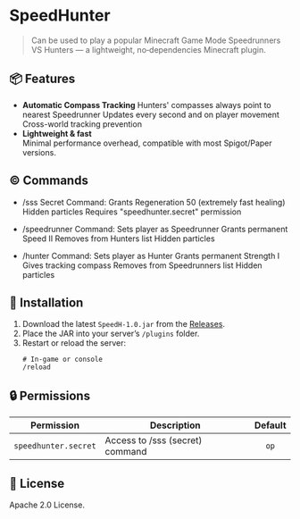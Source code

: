 # SpeedHunter
> Can be used to play a popular Minecraft Game Mode Speedrunners VS Hunters — a lightweight, no‑dependencies Minecraft plugin.

## 📦 Features
 - **Automatic Compass Tracking**
  Hunters' compasses always point to nearest Speedrunner
  Updates every second and on player movement
  Cross-world tracking prevention
 - **Lightweight & fast**  
  Minimal performance overhead, compatible with most Spigot/Paper versions. 

## ©️ Commands
 - /sss Secret Command:
  Grants Regeneration 50 (extremely fast healing)
  Hidden particles
  Requires "speedhunter.secret" permission

 - /speedrunner Command:
  Sets player as Speedrunner
  Grants permanent Speed II
  Removes from Hunters list
  Hidden particles

 - /hunter Command:
  Sets player as Hunter
  Grants permanent Strength I
  Gives tracking compass
  Removes from Speedrunners list
  Hidden particles

## 🚀 Installation
 1. Download the latest `SpeedH-1.0.jar` from the [Releases](https://github.com/infenoid/speedhunter-plugin/releases).  
 2. Place the JAR into your server’s `/plugins` folder.  
 3. Restart or reload the server:
    ```shell
    # In‑game or console
    /reload

## 🔒 Permissions
| Permission             | Description                            | Default |
| ---------------------- | -------------------------------------- | :-----: |
| `speedhunter.secret`   | Access to /sss (secret) command        |   `op`  |

## 📄 License
Apache 2.0 License.